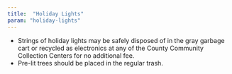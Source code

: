 ```yaml
---
title:  "Holiday Lights"
param: "holiday-lights"
---
```


* Strings of holiday lights may be safely disposed of in the gray garbage cart or recycled as electronics at any of the County Community Collection Centers for no additional fee.
* Pre-lit trees should be placed in the regular trash.
